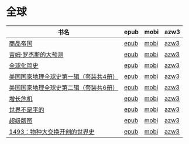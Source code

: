 # 全球

| 书名 | epub | mobi | azw3 |
| --- | --- | --- | --- |
| [商品帝国](http://ct.dalanmei.com/f/31084289-771231384-e7f42f) | [epub](http://ct.dalanmei.com/f/31084289-771231384-e7f42f) | [mobi](http://ct.dalanmei.com/f/31084289-771246731-6d5c84) | [azw3](http://ct.dalanmei.com/f/31084289-771236421-e744e2) |
| [吉姆·罗杰斯的大预测](http://ct.dalanmei.com/f/31084289-570171116-0c8a9f) | [epub](http://ct.dalanmei.com/f/31084289-570171116-0c8a9f) | [mobi](http://ct.dalanmei.com/f/31084289-570290636-82585d) | [azw3](http://ct.dalanmei.com/f/31084289-570359937-098959) |
| [全球化简史](None) | [epub](None) | [mobi](None) | [azw3](None) |
| [美国国家地理全球史第一辑（套装共4册）](http://ct.dalanmei.com/f/31084289-570142923-4546f4) | [epub](http://ct.dalanmei.com/f/31084289-570142923-4546f4) | [mobi](http://ct.dalanmei.com/f/31084289-570355574-72b6d4) | [azw3](http://ct.dalanmei.com/f/31084289-571403428-cac712) |
| [美国国家地理全球史第二辑（套装共6册）](http://ct.dalanmei.com/f/31084289-570143995-710d4e) | [epub](http://ct.dalanmei.com/f/31084289-570143995-710d4e) | [mobi](http://ct.dalanmei.com/f/31084289-570356782-3d781c) | [azw3](http://ct.dalanmei.com/f/31084289-571403625-12b174) |
| [增长危机](http://ct.dalanmei.com/f/31084289-571715357-4116e7) | [epub](http://ct.dalanmei.com/f/31084289-571715357-4116e7) | [mobi](http://ct.dalanmei.com/f/31084289-572113895-22b4df) | [azw3](http://ct.dalanmei.com/f/31084289-572122057-8c701f) |
| [世界不是平的](http://ct.dalanmei.com/f/31084289-571709377-9fc918) | [epub](http://ct.dalanmei.com/f/31084289-571709377-9fc918) | [mobi](http://ct.dalanmei.com/f/31084289-572115158-306e7e) | [azw3](http://ct.dalanmei.com/f/31084289-572136408-07eb54) |
| [超级版图](None) | [epub](None) | [mobi](None) | [azw3](None) |
| [1493：物种大交换开创的世界史](None) | [epub](None) | [mobi](None) | [azw3](None) |
